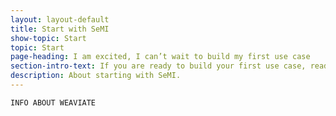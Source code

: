 ```yaml
---
layout: layout-default
title: Start with SeMI
show-topic: Start
topic: Start
page-heading: I am excited, I can’t wait to build my first use case
section-intro-text: If you are ready to build your first use case, read these articles to get a flying start.
description: About starting with SeMI.
---
```


<article>
    
    INFO ABOUT WEAVIATE

</article>